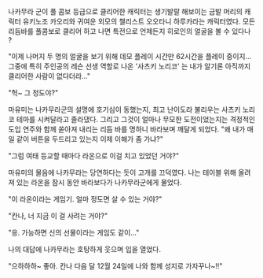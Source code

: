 나카무라 군이 풀 콤보 등급으로 클리어한 캐릭터는 생기발랄 해보이는 금발 머리의 캐릭터 유키노조 카오리와 귀여운 외모의 챌리스트 오오타니 하루카라는 캐릭터였다. 
모든 리듬바를 풀콤보로 클리어 하고 나면 특전으로 언제든지 히로인의 얼굴을 볼 수 있다나 
? 

"이제 나머지 두 명의 얼굴을 보기 위해 데모 플레이 시간만 62시간을 플레이 중이지... 그중에 특히 주인공의 레슨 선생 역할로 나온 '사츠키 노리코' 는 내가 알기론 아직까지 클리어한 사람이 없다더라..." 

"헉~ 그 정도야?" 

마유미는 나카무라군의 설명에 호기심이 동했는지, 최고 난이도라 불리우는 사츠키 노리코 테마를 시켜달라고 졸라댔다. 
그리고 그것이 얼마나 무모한 도전이었는지는 격정적인 도입 연주와 함께 쏟아져 내리는 리듬 바를 명하니 바라보며 깨달게 되었다. 
"왜 내가 매일 같이 버튼을 두드리고 있는지 이제 이해가 좀 가냐?" 

"그럼 여태 등교할 때마다 라온으로 이걸 치고 있었던 거야?" 

마유미의 물음에 나카무라는 당연하다는 듯이 고개를 끄덕였다. 
나는 테이블 위해 올려져 있는 라온을 잠시 동안 바라보다가 나카무라군에게 물었다. 

"이 라온이라는 게임기. 얼마 정도면 살 수 있는 거야?" 

"칸나, 너 지금 이 걸 사려는 거야?" 

"응. 가능하면 신의 선물이라는 게임도 같이..." 

나의 대답에 나카무라는 호탕하게 웃으며 입을 열었다. 

"으하하하~ 좋아. 칸나 다음 달 12월 24일에 나와 함께 성지로 가자꾸나~!!" 
